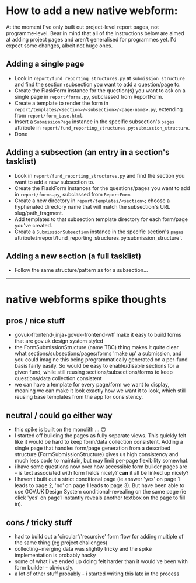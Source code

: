 # How to add a new native webform:

At the moment I've only built out project-level report pages, not programme-level. Bear in mind that all of the instructions below are aimed at adding project pages and aren't generalised for programmes yet. I'd expect some changes, albeit not huge ones.
## Adding a single page
- Look in `report/fund_reporting_structures.py` at `submission_structure` and find the section+subsection you want to add a question/page to.
- Create the FlaskForm instance for the question(s) you want to ask on a single page in `report/forms.py`, subclassed from ReportForm.
- Create a template to render the form in `report/templates/<section>/<subsection>/<page-name>.py`, extending from `report/form_base.html`.
- Insert a `SubmissionPage` instance in the specific subsection's `pages` attribute in `report/fund_reporting_structures.py:submission_structure`.
- Done

## Adding a subsection (an entry in a section's tasklist)
- Look in `report/fund_reporting_structures.py` and find the section you want to add a new subsection to.
- Create the FlaskForm instances for the questions/pages you want to add in `report/forms.py`, subclassed from `ReportForm`.
- Create a new directory in `report/templates/<section>`; choose a hyphenated directory name that will match the subsection's URL slug/path_fragment.
- Add templates to that subsection template directory for each form/page you've created.
- Create a `SubmissionSubsection` instance in the specific section's `pages` attribute` in `report/fund_reporting_structures.py:submission_structure`.

## Adding a new section (a full tasklist)
- Follow the same structure/pattern as for a subsection...

-----------------------

# native webforms spike thoughts

## pros / nice stuff
- govuk-frontend-jinja+govuk-frontend-wtf make it easy to build forms that are gov.uk design system styled
- the FormSubmissionStructure (name TBC) thing makes it quite clear what sections/subsections/pages/forms 'make up' a submission, and you could imagine this being programmatically generated on a per-fund basis fairly easily. So would be easy to enable/disable sections for a given fund, while still reusing sections/subsections/forms to keep questions/data collection consistent
- we can have a template for every page/form we want to display, meaning we can make it look exactly how we want it to look, which still reusing base templates from the app for consistency.

## neutral / could go either way
- this spike is built on the monolith ... 🙃
- I started off building the pages as fully separate views. This quickly felt like it would be hard to keep form/data collection consistent. Adding a single page that handles form/page generation from a described structure (FormSubmissionStructure) gives us high consistency and much less code to maintain, but may limit per-page flexibility somewhat.
- i have some questions now over how accessible form builder pages are - is text associated with form fields nicely? **can** it all be linked up nicely?
- I haven't built out a strict conditional page (ie answer 'yes' on page 1 leads to page 2, 'no' on page 1 leads to page 3). But have been able to use GOV.UK Design System conditional-revealing on the same page (ie click 'yes' on page1 instantly reveals another textbox on the page to fill in).

## cons / tricky stuff
- had to build out a 'circular'/'recursive' form flow for adding multiple of the same thing (eg project challenges)
- collecting+merging data was slightly tricky and the spike implementation is probably hacky
- some of what i've ended up doing felt harder than it would've been with form builder - obviously.
- a lot of other stuff probably - i started writing this late in the process
